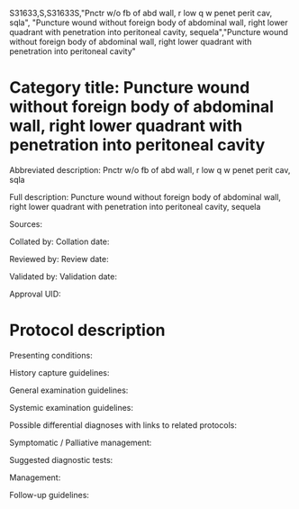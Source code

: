 S31633,S,S31633S,"Pnctr w/o fb of abd wall, r low q w penet perit cav, sqla", "Puncture wound without foreign body of abdominal wall, right lower quadrant with penetration into peritoneal cavity, sequela","Puncture wound without foreign body of abdominal wall, right lower quadrant with penetration into peritoneal cavity"
# Category title: Puncture wound without foreign body of abdominal wall, right lower quadrant with penetration into peritoneal cavity

Abbreviated description: Pnctr w/o fb of abd wall, r low q w penet perit cav, sqla

Full description: Puncture wound without foreign body of abdominal wall, right lower quadrant with penetration into peritoneal cavity, sequela

Sources:

Collated by:
Collation date:

Reviewed by:
Review date:

Validated by:
Validation date:

Approval UID:

# Protocol description

Presenting conditions:

History capture guidelines:

General examination guidelines:

Systemic examination guidelines:

Possible differential diagnoses with links to related protocols:

Symptomatic / Palliative management:

Suggested diagnostic tests:

Management:

Follow-up guidelines:
